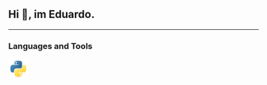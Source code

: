 ## Hi 👋, im Eduardo.
----

### Languages and Tools
<img src="https://raw.githubusercontent.com/devicons/devicon/master/icons/python/python-original.svg" alt="Python" width="40" height=40 href="https://python.org"/>

<!--
**eduardogott/eduardogott** is a ✨ _special_ ✨ repository because its `README.md` (this file) appears on your GitHub profile.

Here are some ideas to get you started:

- 🔭 I’m currently working on ...
- 🌱 I’m currently learning ...
- 👯 I’m looking to collaborate on ...
- 🤔 I’m looking for help with ...
- 💬 Ask me about ...
- 📫 How to reach me: ...
- 😄 Pronouns: ...
- ⚡ Fun fact: ...
-->

